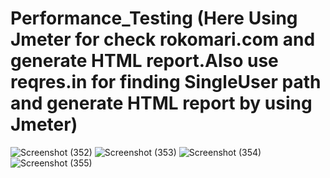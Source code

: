 # Performance_Testing (Here Using Jmeter for check rokomari.com and generate HTML report.Also use reqres.in for finding SingleUser path and generate HTML report by using Jmeter)
![Screenshot (352)](https://github.com/sufiurrhaman/Performance_Testing/assets/90712313/11607590-f8dd-4b47-b9b7-e178b39bc243)
![Screenshot (353)](https://github.com/sufiurrhaman/Performance_Testing/assets/90712313/0095e162-45c4-4449-a9c7-623a66180a83)
![Screenshot (354)](https://github.com/sufiurrhaman/Performance_Testing/assets/90712313/3db1ebc6-5a29-4976-864d-a35da27e385d)
![Screenshot (355)](https://github.com/sufiurrhaman/Performance_Testing/assets/90712313/9be1d9fb-7881-4dc1-8a1f-480231d3e3f2)
